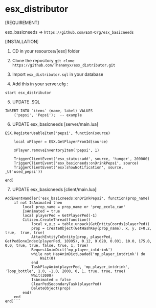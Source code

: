 # esx_distributor

[REQUIREMENT]

esx_basicneeds =>  ``https://github.com/ESX-Org/esx_basicneeds``

[INSTALLATION]

1) CD in your resources/[esx] folder
2) Clone the repository
``git clone https://github.com/Thananyx/esx_distributor.git``


3) Import ``esx_distributor.sql`` in your database


4) Add this in your server.cfg :

``start esx_distributor``


5) UPDATE .SQL
```
INSERT INTO `items` (name, label) VALUES 
	('pepsi', 'Pepsi');  -- example
```


6) UPDATE esx_basicneeds [server/main.lua]
```
ESX.RegisterUsableItem('pepsi', function(source)

	local xPlayer = ESX.GetPlayerFromId(source)

	xPlayer.removeInventoryItem('pepsi', 1)

	TriggerClientEvent('esx_status:add', source, 'hunger', 200000)
	TriggerClientEvent('esx_basicneeds:onDrinkPepsi', source)
	TriggerClientEvent('esx:showNotification', source, _U('used_pepsi'))

end)
```


7) UPDATE esx_basicneeds [client/main.lua]
```RegisterNetEvent('esx_basicneeds:onDrinkPepsi')
AddEventHandler('esx_basicneeds:onDrinkPepsi', function(prop_name)
	if not IsAnimated then
		local prop_name = prop_name or 'prop_ecola_can'
		IsAnimated = true
		local playerPed = GetPlayerPed(-1)
		Citizen.CreateThread(function()
			local x,y,z = table.unpack(GetEntityCoords(playerPed))
			prop = CreateObject(GetHashKey(prop_name), x, y, z+0.2,  true,  true, true)			
	        AttachEntityToEntity(prop, playerPed, GetPedBoneIndex(playerPed, 18905), 0.12, 0.028, 0.001, 10.0, 175.0, 0.0, true, true, false, true, 1, true)
			RequestAnimDict('mp_player_intdrink')  
			while not HasAnimDictLoaded('mp_player_intdrink') do
				Wait(0)
			end
			TaskPlayAnim(playerPed, 'mp_player_intdrink', 'loop_bottle', 1.0, -1.0, 2000, 0, 1, true, true, true)
			Wait(3000)
	        IsAnimated = false
	        ClearPedSecondaryTask(playerPed)
			DeleteObject(prop)
		end)
	end
end)```